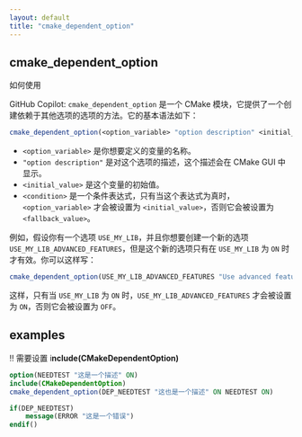 ```yaml
---
layout: default
title: "cmake_dependent_option"
---
```

## cmake_dependent_option

 如何使用

GitHub Copilot: `cmake_dependent_option` 是一个 CMake 模块，它提供了一个创建依赖于其他选项的选项的方法。它的基本语法如下：

```cmake
cmake_dependent_option(<option_variable> "option description" <initial_value> <condition> <fallback_value>)
```

- `<option_variable>` 是你想要定义的变量的名称。
- `"option description"` 是对这个选项的描述，这个描述会在 CMake GUI 中显示。
- `<initial_value>` 是这个变量的初始值。
- `<condition>` 是一个条件表达式，只有当这个表达式为真时，`<option_variable>` 才会被设置为 `<initial_value>`，否则它会被设置为 `<fallback_value>`。

例如，假设你有一个选项 `USE_MY_LIB`，并且你想要创建一个新的选项 `USE_MY_LIB_ADVANCED_FEATURES`，但是这个新的选项只有在 `USE_MY_LIB` 为 `ON` 时才有效。你可以这样写：

```cmake
cmake_dependent_option(USE_MY_LIB_ADVANCED_FEATURES "Use advanced features of my library" ON "USE_MY_LIB" OFF)
```

这样，只有当 `USE_MY_LIB` 为 `ON` 时，`USE_MY_LIB_ADVANCED_FEATURES` 才会被设置为 `ON`，否则它会被设置为 `OFF`。





##  examples

‼️ 需要设置 i**nclude(CMakeDependentOption)**

```cmake
option(NEEDTEST "这是一个描述" ON)
include(CMakeDependentOption)
cmake_dependent_option(DEP_NEEDTEST "这也是一个描述" ON NEEDTEST ON)

if(DEP_NEEDTEST)
    message(ERROR "这是一个错误")
endif()
```

